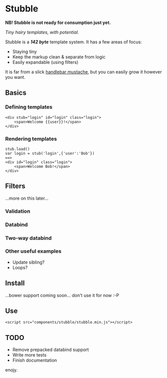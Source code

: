 # Stubble

**NB! Stubble is not ready for consumption just yet.**

*Tiny hairy templates, with potential.*

Stubble is a ***142 byte*** template system. It has a few areas of focus:

* Staying tiny
* Keep the markup clean & separate from logic
* Easily expandable (using filters)

It is far from a slick [handlebar mustache](http://handlebarsjs.com/), but you can easily grow it however you want.

## Basics

### Defining templates

    <div stub="login" id="login" class="login">
        <span>Welcome {{user}}!</span>
    </div>

### Rendering templates

	stub.load()
	var login = stub('login',{'user':'Bob'})
	==>
	<div id="login" class="login">
        <span>Welcome Bob!</span>
    </div>

## Filters

…more on this later…

### Validation

### Databind

### Two-way databind

### Other useful examples

* Update sibling?
* Loops?

## Install

…bower support coming soon… don't use it for now :-P

## Use

	<script src="components/stubble/stubble.min.js"></script>

## TODO

* Remove prepacked databind support
* Write more tests
* Finish documentation

enojy.